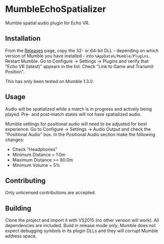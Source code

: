 MumbleEchoSpatializer
=====================

Mumble spatial audio plugin for Echo VR.

Installation
------------
From the [Releases](https://github.com/qlyoung/MumbleEchoSpatializer/releases)
page, copy the 32- or 64-bit DLL - depending on which version of Mumble you
have installed - into `%AppData%/Mumble/Plugins`. Restart Mumble. Go to
Configure -> Settings -> Plugins and verify that "Echo VR (latest)" appears in
the list. Check "Link to Game and Transmit Position".

This has only been tested on Mumble 1.3.0.

Usage
-----
Audio will be spatialized while a match is in progress and actively being
played. Pre- and post-match states will not have spatialized audio.

Mumble settings for positional audio will need to be adjusted for best
experience. Go to Configure -> Settings -> Audio Output and check the
"Positional Audio" box. In the Positional Audio section make the following
changes:

- Check "Headphones"
- Minimum Distance = 1.0m
- Maximum Distance >= 80.0m
- Minimum Volume = 5%


Contributing
------------
Only unlicensed contributions are accepted.


Building
--------
Clone the project and import it with VS2015 (no other version will work). All
dependencies are included. Build in release mode only; Mumble does not expect
debugging symbols in its plugin DLLs and they will corrupt Mumble address
space.
